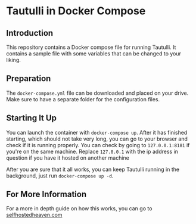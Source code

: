 # Tautulli in Docker Compose
## Introduction
This repository contains a Docker compose file for running Tautulli. It contains a sample file with some variables that can be changed to your liking.

## Preparation
The `docker-compose.yml` file can be downloaded and placed on your drive. Make sure to have a separate folder for the configuration files.

## Starting It Up
You can launch the container with `docker-compose up`. After it has finished starting, which should not take very long, you can go to your browser and check if it is running properly.
You can check by going to `127.0.0.1:8181` if you're on the same machine. Replace `127.0.0.1` with the ip address in question if you have it hosted on another machine

After you are sure that it all works, you can keep Tautulli running in the background, just run `docker-compose up -d`.

## For More Information
For a more in depth guide on how this works, you can go to [selfhostedheaven.com](https://selfhostedheaven.com/posts/20210113-monitoring-plex-with-tautulli/)
